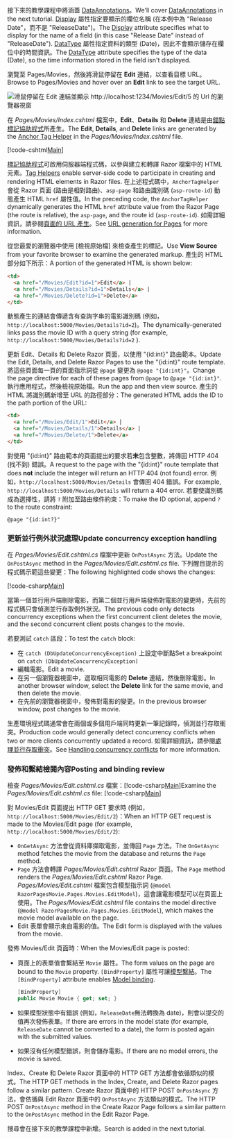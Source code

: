 <span data-ttu-id="ef23c-101">接下來的教學課程中將涵蓋 [DataAnnotations](https://docs.microsoft.com/aspnet/mvc/overview/older-versions/mvc-music-store/mvc-music-store-part-6)。</span><span class="sxs-lookup"><span data-stu-id="ef23c-101">We'll cover [DataAnnotations](https://docs.microsoft.com/aspnet/mvc/overview/older-versions/mvc-music-store/mvc-music-store-part-6) in the next tutorial.</span></span> <span data-ttu-id="ef23c-102">[Display](https://docs.microsoft.com//aspnet/core/api/microsoft.aspnetcore.mvc.modelbinding.metadata.displaymetadata) 屬性指定要顯示的欄位名稱 (在本例中為 "Release Date"，而不是 "ReleaseDate")。</span><span class="sxs-lookup"><span data-stu-id="ef23c-102">The [Display](https://docs.microsoft.com//aspnet/core/api/microsoft.aspnetcore.mvc.modelbinding.metadata.displaymetadata) attribute specifies what to display for the name of a field (in this case "Release Date" instead of "ReleaseDate").</span></span> <span data-ttu-id="ef23c-103">[DataType](https://docs.microsoft.com/aspnet/core/api/microsoft.aspnetcore.mvc.dataannotations.internal.datatypeattributeadapter) 屬性指定資料的類型 (Date)，因此不會顯示儲存在欄位中的時間資訊。</span><span class="sxs-lookup"><span data-stu-id="ef23c-103">The [DataType](https://docs.microsoft.com/aspnet/core/api/microsoft.aspnetcore.mvc.dataannotations.internal.datatypeattributeadapter) attribute specifies the type of the data (Date), so the time information stored in the field isn't displayed.</span></span>

<span data-ttu-id="ef23c-104">瀏覽至 Pages/Movies，然後將滑鼠停留在 **Edit** 連結，以查看目標 URL。</span><span class="sxs-lookup"><span data-stu-id="ef23c-104">Browse to Pages/Movies and  hover over an **Edit** link to see the target URL.</span></span>

![滑鼠停留在 Edit 連結並顯示 http://localhost:1234/Movies/Edit/5 的 Url 的瀏覽器視窗](../../tutorials/razor-pages/da1/edit7.png)

<span data-ttu-id="ef23c-106">在 *Pages/Movies/Index.cshtml* 檔案中，**Edit**、**Details**  和 **Delete** 連結是由[錨點標記協助程式](xref:mvc/views/tag-helpers/builtin-th/anchor-tag-helper)所產生。</span><span class="sxs-lookup"><span data-stu-id="ef23c-106">The **Edit**, **Details**, and **Delete** links are generated by the [Anchor Tag Helper](xref:mvc/views/tag-helpers/builtin-th/anchor-tag-helper) in the *Pages/Movies/Index.cshtml* file.</span></span>

[!code-cshtml[Main](../../tutorials/razor-pages/razor-pages-start/snapshot_sample/RazorPagesMovie/Pages/Movies/Index.cshtml?highlight=16-18&range=32-)]

<span data-ttu-id="ef23c-107">[標記協助程式](xref:mvc/views/tag-helpers/intro)可啟用伺服器端程式碼，以參與建立和轉譯 Razor 檔案中的 HTML 元素。</span><span class="sxs-lookup"><span data-stu-id="ef23c-107">[Tag Helpers](xref:mvc/views/tag-helpers/intro) enable server-side code to participate in creating and rendering HTML elements in Razor files.</span></span> <span data-ttu-id="ef23c-108">在上述程式碼中，`AnchorTagHelper` 會從 Razor 頁面 (路由是相對路由)、`asp-page` 和路由識別碼 (`asp-route-id`) 動態產生 HTML `href` 屬性值。</span><span class="sxs-lookup"><span data-stu-id="ef23c-108">In the preceding code, the `AnchorTagHelper` dynamically generates the HTML `href` attribute value from the Razor Page (the route is relative), the `asp-page`,  and the route id (`asp-route-id`).</span></span> <span data-ttu-id="ef23c-109">如需詳細資訊，請參閱[頁面的 URL 產生](xref:mvc/razor-pages/index#url-generation-for-pages)。</span><span class="sxs-lookup"><span data-stu-id="ef23c-109">See [URL generation for Pages](xref:mvc/razor-pages/index#url-generation-for-pages) for more information.</span></span>

<span data-ttu-id="ef23c-110">從您最愛的瀏覽器中使用 [檢視原始檔] 來檢查產生的標記。</span><span class="sxs-lookup"><span data-stu-id="ef23c-110">Use **View Source** from your favorite browser to examine the generated markup.</span></span> <span data-ttu-id="ef23c-111">產生的 HTML 部分如下所示：</span><span class="sxs-lookup"><span data-stu-id="ef23c-111">A portion of the generated HTML is shown below:</span></span>

```html
<td>
  <a href="/Movies/Edit?id=1">Edit</a> |
  <a href="/Movies/Details?id=1">Details</a> |
  <a href="/Movies/Delete?id=1">Delete</a>
</td>
```

<span data-ttu-id="ef23c-112">動態產生的連結會傳遞含有查詢字串的電影識別碼 (例如，`http://localhost:5000/Movies/Details?id=2`)。</span><span class="sxs-lookup"><span data-stu-id="ef23c-112">The dynamically-generated links pass the movie ID with a query string (for example, `http://localhost:5000/Movies/Details?id=2` ).</span></span> 

<span data-ttu-id="ef23c-113">更新 Edit、Details 和 Delete Razor 頁面，以使用 "{id:int}" 路由範本。</span><span class="sxs-lookup"><span data-stu-id="ef23c-113">Update the Edit, Details, and Delete Razor Pages to use the "{id:int}" route template.</span></span> <span data-ttu-id="ef23c-114">將這些頁面每一頁的頁面指示詞從 `@page` 變更為 `@page "{id:int}"`。</span><span class="sxs-lookup"><span data-stu-id="ef23c-114">Change the page directive for each of these pages from `@page` to `@page "{id:int}"`.</span></span> <span data-ttu-id="ef23c-115">執行應用程式，然後檢視原始檔。</span><span class="sxs-lookup"><span data-stu-id="ef23c-115">Run the app and then view source.</span></span> <span data-ttu-id="ef23c-116">產生的 HTML 將識別碼新增至 URL 的路徑部分：</span><span class="sxs-lookup"><span data-stu-id="ef23c-116">The generated HTML adds the ID to the path portion of the URL:</span></span>

```html
<td>
  <a href="/Movies/Edit/1">Edit</a> |
  <a href="/Movies/Details/1">Details</a> |
  <a href="/Movies/Delete/1">Delete</a>
</td>
```

<span data-ttu-id="ef23c-117">對使用 "{id:int}" 路由範本的頁面提出的要求若**未**包含整數，將傳回 HTTP 404 (找不到) 錯誤。</span><span class="sxs-lookup"><span data-stu-id="ef23c-117">A request to the page with the "{id:int}" route template that does **not** include the integer will return an HTTP 404 (not found) error.</span></span> <span data-ttu-id="ef23c-118">例如，`http://localhost:5000/Movies/Details` 會傳回 404 錯誤。</span><span class="sxs-lookup"><span data-stu-id="ef23c-118">For example, `http://localhost:5000/Movies/Details` will return a 404 error.</span></span> <span data-ttu-id="ef23c-119">若要使識別碼成為選擇性，請將 `?` 附加至路由條件約束：</span><span class="sxs-lookup"><span data-stu-id="ef23c-119">To make the ID optional, append `?` to the route constraint:</span></span>

 ```cshtml
@page "{id:int?}"
```

### <a name="update-concurrency-exception-handling"></a><span data-ttu-id="ef23c-120">更新並行例外狀況處理</span><span class="sxs-lookup"><span data-stu-id="ef23c-120">Update concurrency exception handling</span></span>

<span data-ttu-id="ef23c-121">在 *Pages/Movies/Edit.cshtml.cs* 檔案中更新 `OnPostAsync` 方法。</span><span class="sxs-lookup"><span data-stu-id="ef23c-121">Update the `OnPostAsync` method in the *Pages/Movies/Edit.cshtml.cs* file.</span></span> <span data-ttu-id="ef23c-122">下列醒目提示的程式碼示範這些變更：</span><span class="sxs-lookup"><span data-stu-id="ef23c-122">The following highlighted code shows the changes:</span></span>

[!code-csharp[Main](../../tutorials/razor-pages/razor-pages-start/snapshot_sample/RazorPagesMovie/Pages/Movies/Edit.cshtml.cs?name=snippet1&highlight=16-23)]

<span data-ttu-id="ef23c-123">當第一個並行用戶端刪除電影，而第二個並行用戶端發佈對電影的變更時，先前的程式碼只會偵測並行存取例外狀況。</span><span class="sxs-lookup"><span data-stu-id="ef23c-123">The previous code only detects concurrency exceptions when the first concurrent client deletes the movie, and the second concurrent client posts changes to the movie.</span></span>

<span data-ttu-id="ef23c-124">若要測試 `catch` 區段：</span><span class="sxs-lookup"><span data-stu-id="ef23c-124">To test the `catch` block:</span></span>

* <span data-ttu-id="ef23c-125">在 `catch (DbUpdateConcurrencyException)` 上設定中斷點</span><span class="sxs-lookup"><span data-stu-id="ef23c-125">Set a breakpoint on `catch (DbUpdateConcurrencyException)`</span></span>
* <span data-ttu-id="ef23c-126">編輯電影。</span><span class="sxs-lookup"><span data-stu-id="ef23c-126">Edit a movie.</span></span>
* <span data-ttu-id="ef23c-127">在另一個瀏覽器視窗中，選取相同電影的 **Delete** 連結，然後刪除電影。</span><span class="sxs-lookup"><span data-stu-id="ef23c-127">In another browser window, select the **Delete** link for the same movie, and then delete the movie.</span></span>
* <span data-ttu-id="ef23c-128">在先前的瀏覽器視窗中，發佈對電影的變更。</span><span class="sxs-lookup"><span data-stu-id="ef23c-128">In the previous browser window, post changes to the movie.</span></span>

<span data-ttu-id="ef23c-129">生產環境程式碼通常會在兩個或多個用戶端同時更新一筆記錄時，偵測並行存取衝突。</span><span class="sxs-lookup"><span data-stu-id="ef23c-129">Production code would generally detect concurrency conflicts when two or more clients concurrently updated a record.</span></span> <span data-ttu-id="ef23c-130">如需詳細資訊，請參閱[處理並行存取衝突](xref:data/ef-rp/concurrency)。</span><span class="sxs-lookup"><span data-stu-id="ef23c-130">See [Handling concurrency conflicts](xref:data/ef-rp/concurrency) for more information.</span></span>

### <a name="posting-and-binding-review"></a><span data-ttu-id="ef23c-131">發佈和繫結檢閱內容</span><span class="sxs-lookup"><span data-stu-id="ef23c-131">Posting and binding review</span></span>

<span data-ttu-id="ef23c-132">檢查 *Pages/Movies/Edit.cshtml.cs* 檔案：[!code-csharp[Main](../../tutorials/razor-pages/razor-pages-start/snapshot_sample/RazorPagesMovie/Pages/Movies/Edit.cshtml.cs?name=snippet2)]</span><span class="sxs-lookup"><span data-stu-id="ef23c-132">Examine the *Pages/Movies/Edit.cshtml.cs* file: [!code-csharp[Main](../../tutorials/razor-pages/razor-pages-start/snapshot_sample/RazorPagesMovie/Pages/Movies/Edit.cshtml.cs?name=snippet2)]</span></span>

<span data-ttu-id="ef23c-133">對 Movies/Edit 頁面提出 HTTP GET 要求時 (例如，`http://localhost:5000/Movies/Edit/2`)：</span><span class="sxs-lookup"><span data-stu-id="ef23c-133">When an HTTP GET request is made to the Movies/Edit page (for example, `http://localhost:5000/Movies/Edit/2`):</span></span>

* <span data-ttu-id="ef23c-134">`OnGetAsync` 方法會從資料庫擷取電影，並傳回 `Page` 方法。</span><span class="sxs-lookup"><span data-stu-id="ef23c-134">The `OnGetAsync` method fetches the movie from the database and returns the `Page` method.</span></span> 
* <span data-ttu-id="ef23c-135">`Page` 方法會轉譯 *Pages/Movies/Edit.cshtml* Razor 頁面。</span><span class="sxs-lookup"><span data-stu-id="ef23c-135">The `Page` method renders the *Pages/Movies/Edit.cshtml* Razor Page.</span></span> <span data-ttu-id="ef23c-136">*Pages/Movies/Edit.cshtml* 檔案包含模型指示詞 (`@model RazorPagesMovie.Pages.Movies.EditModel`)，這會讓電影模型可以在頁面上使用。</span><span class="sxs-lookup"><span data-stu-id="ef23c-136">The *Pages/Movies/Edit.cshtml* file contains the model directive (`@model RazorPagesMovie.Pages.Movies.EditModel`), which makes the movie model available on the page.</span></span>
* <span data-ttu-id="ef23c-137">Edit 表單會顯示來自電影的值。</span><span class="sxs-lookup"><span data-stu-id="ef23c-137">The Edit form is displayed with the values from the movie.</span></span>

<span data-ttu-id="ef23c-138">發佈 Movies/Edit 頁面時：</span><span class="sxs-lookup"><span data-stu-id="ef23c-138">When the Movies/Edit page is posted:</span></span>

* <span data-ttu-id="ef23c-139">頁面上的表單值會繫結至 `Movie` 屬性。</span><span class="sxs-lookup"><span data-stu-id="ef23c-139">The form values on the page are bound to the `Movie` property.</span></span> <span data-ttu-id="ef23c-140">`[BindProperty]` 屬性可讓[模型繫結](xref:mvc/models/model-binding)。</span><span class="sxs-lookup"><span data-stu-id="ef23c-140">The `[BindProperty]` attribute enables [Model binding](xref:mvc/models/model-binding).</span></span>

  ```csharp
  [BindProperty]
  public Movie Movie { get; set; }
  ```

* <span data-ttu-id="ef23c-141">如果模型狀態中有錯誤 (例如，`ReleaseDate`無法轉換為 date)，則會以提交的值再次發佈表單。</span><span class="sxs-lookup"><span data-stu-id="ef23c-141">If there are errors in the model state (for example, `ReleaseDate` cannot be converted to a date), the form is posted again with the submitted values.</span></span>
* <span data-ttu-id="ef23c-142">如果沒有任何模型錯誤，則會儲存電影。</span><span class="sxs-lookup"><span data-stu-id="ef23c-142">If there are no model errors, the movie is saved.</span></span>

<span data-ttu-id="ef23c-143">Index、Create 和 Delete Razor 頁面中的 HTTP GET 方法都會依循類似的模式。</span><span class="sxs-lookup"><span data-stu-id="ef23c-143">The HTTP GET methods in the Index, Create, and Delete Razor pages follow a similar pattern.</span></span> <span data-ttu-id="ef23c-144">Create Razor 頁面中的 HTTP POST `OnPostAsync` 方法，會依循與 Edit Razor 頁面中的 `OnPostAsync` 方法類似的模式。</span><span class="sxs-lookup"><span data-stu-id="ef23c-144">The HTTP POST `OnPostAsync` method in the Create Razor Page follows a similar pattern to the `OnPostAsync` method in the Edit Razor Page.</span></span>

<span data-ttu-id="ef23c-145">搜尋會在接下來的教學課程中新增。</span><span class="sxs-lookup"><span data-stu-id="ef23c-145">Search is added in the next tutorial.</span></span>